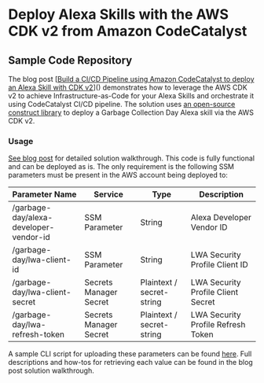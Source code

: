 # Deploy Alexa Skills with the AWS CDK v2 from Amazon CodeCatalyst

## Sample Code Repository

The  blog post [[Build a CI/CD Pipeline using Amazon CodeCatalyst to deploy an Alexa Skill with CDK v2](https://vivek-aws.medium.com/build-a-ci-cd-pipeline-using-amazon-codecatalyst-to-deploy-an-alexa-skill-with-cdk-v2-d72fc2d6de9c)]() demonstrates how to leverage the AWS CDK v2 to achieve Infrastructure-as-Code for your Alexa Skills and orchestrate it using CodeCatalyst CI/CD pipeline. 
The solution uses [an open-source construct library](https://www.npmjs.com/package/cdk-alexa-skill) to deploy a Garbage Collection Day Alexa skill via the AWS CDK v2.

### Usage

[See blog post]() for detailed solution walkthrough. This code is fully functional and can be deployed as is. 
The only requirement is the following SSM parameters must be present in the AWS account being deployed to:

| Parameter Name                            | Service                | Type                      | Description                        |
| ----------------------------------------- | ---------------------- | ------------------------- | ---------------------------------- |
| /garbage-day/alexa-developer-vendor-id | SSM Parameter          | String                    | Alexa Developer Vendor ID          |
| /garbage-day/lwa-client-id             | SSM Parameter          | String                    | LWA Security Profile Client ID     |
| /garbage-day/lwa-client-secret         | Secrets Manager Secret | Plaintext / secret-string | LWA Security Profile Client Secret |
| /garbage-day/lwa-refresh-token         | Secrets Manager Secret | Plaintext / secret-string | LWA Security Profile Refresh Token | 

A sample CLI script for uploading these parameters can be found [here](scripts/upload-credentials.sh). Full descriptions and how-tos for retrieving each value can be found in the blog post solution walkthrough.

